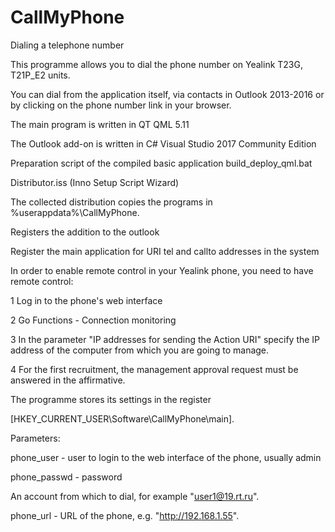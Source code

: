 # CallMyPhone
Dialing a telephone number

This programme allows you to dial the phone number on Yealink T23G, T21P_E2 units.

You can dial from the application itself, via contacts in Outlook 2013-2016 or by clicking on the phone number link in your browser.

The main program is written in QT QML 5.11

The Outlook add-on is written in C# Visual Studio 2017 Community Edition

Preparation script of the compiled basic application build_deploy_qml.bat

Distributor.iss (Inno Setup Script Wizard)

The collected distribution copies the programs in %userappdata%\CallMyPhone.

Registers the addition to the outlook

Register the main application for URI tel and callto addresses in the system

In order to enable remote control in your Yealink phone, you need to have remote control:

1 Log in to the phone's web interface

2 Go Functions - Connection monitoring

3 In the parameter "IP addresses for sending the Action URI" specify the IP address of the computer from which you are going to manage.

4 For the first recruitment, the management approval request must be answered in the affirmative.

The programme stores its settings in the register

[HKEY_CURRENT_USER\Software\CallMyPhone\main].

Parameters:

phone_user - user to login to the web interface of the phone, usually admin

phone_passwd - password

An account from which to dial, for example "user1@19.rt.ru".

phone_url - URL of the phone, e.g. "http://192.168.1.55".
